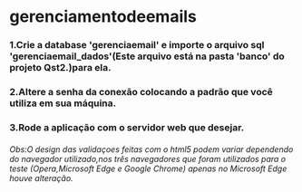 # gerenciamentodeemails
<h3>1.Crie a database 'gerenciaemail' e importe o arquivo sql 'gerenciaemail_dados'(Este arquivo está na pasta 'banco' do projeto Qst2.)para ela.</h3>
<h3>2.Altere a senha da conexão colocando a padrão que você utiliza em sua máquina.</h3>
<h3>3.Rode a aplicação com o servidor web que desejar.</h3>
<h6>Obs:O design das validaçoes feitas com o html5 podem variar dependendo do navegador utilizado,nos três navegadores que foram utilizados para o teste (Opera,Microsoft Edge e Google Chrome) apenas no Microsoft Edge houve alteração.</h6>
